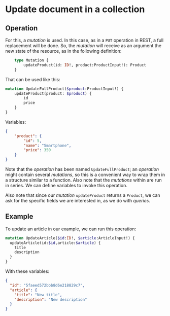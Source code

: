 # Update document in a collection

## Operation
For this, a _mutation_ is used. In this case, as in a `PUT` operation in REST, a full replacement will be done. So, the _mutation_ will receive as an argument the new state of the resource, as in the following definition:

```graphql
    type Mutation {
        updateProduct(id: ID!, product:ProductInput!): Product
    }
```

That can be used like this:

```graphql
mutation UpdateFullProduct($product:ProductInput!) {
    updateProduct(product: $product) {
        id
        price
    }
}
```

Variables:

```json
{
    "product": {
        "id": 5,
        "name": "Smartphone",
        "price": 350
    }
}
```

Note that the _operation_ has been named `UpdateFullProduct`; an _operation_ might contain several _mutations_, so this is a convenient way to wrap them in a structure similar to a function. Also note that the _mutations_ within are run in series. We can define variables to invoke this operation.

Also note that since our _mutation_ `updateProduct` returns a `Product`, we can ask for the specific fields we are interested in, as we do with _queries_.

## Example
To update an article in our example, we can run this operation:

```graphql
mutation UpdateArticle($id:ID!, $article:ArticleInput!) {
  updateArticle(id:$id,article:$article) {
    title
    description
  }
}
```

With these variables:

```json
{
  "id": "5faeed572bbb8d6e218829c7",
  "article": {
    "title": "New title",
    "description": "New description"
  }
}
```
